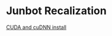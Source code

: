 # Junbot Recalization

[CUDA and cuDNN install](https://gist.github.com/kmhofmann/cee7c0053da8cc09d62d74a6a4c1c5e4)
